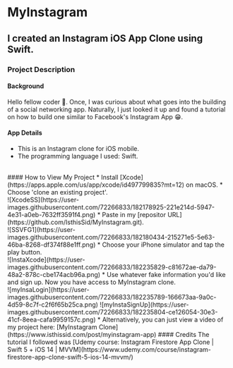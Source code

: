 # MyInstagram

## I created an Instagram iOS App Clone using Swift.

### Project Description

#### Background
Hello fellow coder :wave:. Once, I was curious about what goes into the building of a social networking app. Naturally, I just looked it up and found a tutorial on how to build one similar to Facebook's Instagram App :grin:. 
<br>
#### App Details
* This is an Instagram clone for iOS mobile.
* The programming language I used: Swift.
<br>
#### How to View My Project
* Install [Xcode](https://apps.apple.com/us/app/xcode/id497799835?mt=12) on macOS.
* Choose 'clone an existing project'. <br>
![XcodeSS](https://user-images.githubusercontent.com/72266833/182178925-221e214d-5947-4e31-a0eb-7632ff3591f4.png)
* Paste in my [repositor URL](https://github.com/IsthisSid/MyInstagram.git). <br>
![SSVFG1](https://user-images.githubusercontent.com/72266833/182180434-215271e5-5e63-46ba-8268-df374f88e1ff.png)
* Choose your iPhone simulator and tap the play button. <br>
![InstaXcode](https://user-images.githubusercontent.com/72266833/182235829-c81672ae-da79-48a2-878c-cbe174acb96a.png)
* Use whatever fake information you'd like and sign up. Now you have access to MyInstagram clone.<br>
![myInsaLogin](https://user-images.githubusercontent.com/72266833/182235789-166673aa-9a0c-4d59-8c7f-c2f6f65b25ca.png)
![myInstaSignUp](https://user-images.githubusercontent.com/72266833/182235804-ce126054-30e3-41cf-8eea-cafa9959157c.png)
* Alternatively, you can just view a video of my project here: [MyInstagram Clone](https://www.isthissid.com/post/myinstagram-app)
#### Credits
The tutorial I followed was [Udemy course: Instagram Firestore App Clone | Swift 5 + iOS 14 | MVVM](https://www.udemy.com/course/instagram-firestore-app-clone-swift-5-ios-14-mvvm/)


